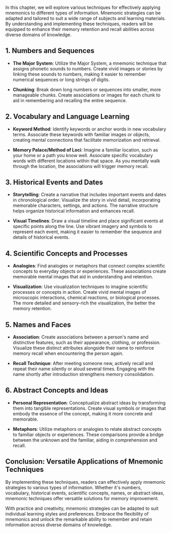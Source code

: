 
In this chapter, we will explore various techniques for effectively applying mnemonics to different types of information. Mnemonic strategies can be adapted and tailored to suit a wide range of subjects and learning materials. By understanding and implementing these techniques, readers will be equipped to enhance their memory retention and recall abilities across diverse domains of knowledge.

**1. Numbers and Sequences**
----------------------------

* **The Major System**: Utilize the Major System, a mnemonic technique that assigns phonetic sounds to numbers. Create vivid images or stories by linking these sounds to numbers, making it easier to remember numerical sequences or long strings of digits.

* **Chunking**: Break down long numbers or sequences into smaller, more manageable chunks. Create associations or images for each chunk to aid in remembering and recalling the entire sequence.

**2. Vocabulary and Language Learning**
---------------------------------------

* **Keyword Method**: Identify keywords or anchor words in new vocabulary terms. Associate these keywords with familiar images or objects, creating mental connections that facilitate memorization and retrieval.

* **Memory Palace/Method of Loci**: Imagine a familiar location, such as your home or a path you know well. Associate specific vocabulary words with different locations within that space. As you mentally walk through the location, the associations will trigger memory recall.

**3. Historical Events and Dates**
----------------------------------

* **Storytelling**: Create a narrative that includes important events and dates in chronological order. Visualize the story in vivid detail, incorporating memorable characters, settings, and actions. The narrative structure helps organize historical information and enhances recall.

* **Visual Timelines**: Draw a visual timeline and place significant events at specific points along the line. Use vibrant imagery and symbols to represent each event, making it easier to remember the sequence and details of historical events.

**4. Scientific Concepts and Processes**
----------------------------------------

* **Analogies**: Find analogies or metaphors that connect complex scientific concepts to everyday objects or experiences. These associations create memorable mental images that aid in understanding and retention.

* **Visualization**: Use visualization techniques to imagine scientific processes or concepts in action. Create vivid mental images of microscopic interactions, chemical reactions, or biological processes. The more detailed and sensory-rich the visualization, the better the memory retention.

**5. Names and Faces**
----------------------

* **Association**: Create associations between a person's name and distinctive features, such as their appearance, clothing, or profession. Visualize these distinct attributes alongside their name to reinforce memory recall when encountering the person again.

* **Recall Technique**: After meeting someone new, actively recall and repeat their name silently or aloud several times. Engaging with the name shortly after introduction strengthens memory consolidation.

**6. Abstract Concepts and Ideas**
----------------------------------

* **Personal Representation**: Conceptualize abstract ideas by transforming them into tangible representations. Create visual symbols or images that embody the essence of the concept, making it more concrete and memorable.

* **Metaphors**: Utilize metaphors or analogies to relate abstract concepts to familiar objects or experiences. These comparisons provide a bridge between the unknown and the familiar, aiding in comprehension and recall.

**Conclusion: Versatile Applications of Mnemonic Techniques**
-------------------------------------------------------------

By implementing these techniques, readers can effectively apply mnemonic strategies to various types of information. Whether it's numbers, vocabulary, historical events, scientific concepts, names, or abstract ideas, mnemonic techniques offer versatile solutions for memory improvement.

With practice and creativity, mnemonic strategies can be adapted to suit individual learning styles and preferences. Embrace the flexibility of mnemonics and unlock the remarkable ability to remember and retain information across diverse domains of knowledge.
